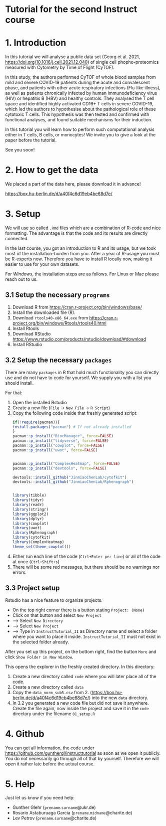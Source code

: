 # Tutorial for the second Instruct course

# 1. Introduction 
In this tutorial we will analyse a public data set (Georg et al. 2021, https://doi.org/10.1016/j.cell.2021.12.040) of single cell phopho-proteomics measured with Cytometry by Time of Flight (CyTOF). 

In this study, the authors performed CyTOF of whole blood samples from mild and severe COVID-19 patients during the acute and convalescent phase, and patients with other acute respiratory infections (Flu-like illness), as well as patients chronically infected by human immunodeficiency virus (HIV) or hepatitis B (HBV) and healthy controls. They analysed the T cell space and identified highly activated CD16+ T cells in severe COVID-19, which led the authors to hypothesise about the pathological role of these cytotoxic T cells. This hypothesis was then tested and confirmed with functional analyses, and found suitable mechanisms for their induction.

In this tutorial you will learn how to perform such computational analysis either in T cells, B cells, or monocytes!
We invite you to give a look at the paper before the tutorial.

See you soon!

# 2. How to get the data
We placed a part of the data here, please download it in advance! 

https://box.hu-berlin.de/d/a40f4c6d19eb4be68d7e/
# 3. Setup
We will use so called `.Rmd` files which are a combination of R-code and nice formatting. The advantage is that the code and its results are directly connected. 

In the last course, you got an introduction to R and its usage, but we took most of the installation-burden from you. After a year of R-usage you must be R-experts now. Therefore you have to install R locally now, making it easier to use for your own datasets. 

For _Windows_, the installation steps are as follows. For Linux or Mac please reach out to us. 

## 3.1 Setup the necessary `programs`
1. Download R from https://cran.r-project.org/bin/windows/base/
2. Install the downloaded file (R). 
3. Download `rtools40-x86_64.exe` from https://cran.r-project.org/bin/windows/Rtools/rtools40.html
4. Install Rtools
5. Download RStudio https://www.rstudio.com/products/rstudio/download/#download
6. Install RStudio 

## 3.2 Setup the necessary `packages`
There are many `packages` in R that hold much functionality you can directly use and do not have to code for yourself. We supply you with a list you should install. 

For that:

   1.  Open the installed Rstudio
   2.  Create a new file (`File` -> `New File` -> `R Script`)
   3.  Copy the following code inside that freshly generated script: 
        ```r
        if(!require(pacman)){
        install.packages("pacman") # If not already installed
        }
        pacman::p_install("BiocManager", force=FALSE)
        pacman::p_install("tidyverse", force=FALSE)
        pacman::p_install("cowplot", force=FALSE)
        pacman::p_install("uwot", force=FALSE)


        pacman::p_install("ComplexHeatmap", force=FALSE)
        pacman::p_install("devtools", force=FALSE)

        devtools::install_github("JinmiaoChenLab/cytofkit")
        devtools::install_github("JinmiaoChenLab/Rphenograph")


        library(tibble)
        library(tidyr)
        library(readr)
        library(stringr)
        library(ggplot2)
        library(dplyr)
        library(cowplot)
        library(uwot)
        library(Rphenograph)
        library(cytofkit)
        library(ComplexHeatmap)
        theme_set(theme_cowplot())
        ```
   4. Either run each line of the code (`Ctrl+Enter per line`) or all of the code at once (`Ctrl+Shift+s`)
   5. There will be some red messages, but there should be no warnings nor errors.

## 3.3 Project setup
Rstudio has a nice feature to organize projects. 

 - On the top right corner there is a button stating `Project: (None)`
 - Click on that button and select `New Project`
 - --> Select `New Directory`
 - --> Select `New Project`
 - --> Type in `InstructTutorial_II` as Directory name and select a folder where you want to place it inside. `InstructTutorial_II` must not exist in the selected folder already.

After you set up this project, on the bottom right, find the button `More` and click `Show Folder in New Window`. 

This opens the explorer in the freshly created directory. In this directory: 

1. Create a new directory called `code` where you will later place all of the code. 
2. Create a new directory called `data`
3. Copy the `data_norm_sub5.csv` from 2. (https://box.hu-berlin.de/d/a40f4c6d19eb4be68d7e/) into the new `data` directory. 
4. In 3.2 you generated a new code file but did not save it anywhere. Create the file again, now inside the project and save it in the `code` directory under the filename `01_setup.R`


# 4. Github 
You can get all information, the code under https://github.com/gunthergl/instructtutorial as soon as we open it publicly. You do not necessarily go through all of that by yourself. Therefore we will open it rather late before the actual course. 

# 5. Help
Just let us know if you need help: 

 - Gunther Glehr (`prename`.`surname`@ukr.de)
 - Rosario Astaburuaga Garcia (`prename`.`midname`@charite.de)
 - Lev Petrov (`prename`.`surname`@charite.de)

